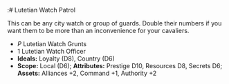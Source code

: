 :# Lutetian Watch Patrol

This can be any city watch or group of guards. Double their numbers if
you want them to be more than an inconvenience for your cavaliers.

  - *P* Lutetian Watch Grunts
  - 1 Lutetian Watch Officer
  - **Ideals:** Loyalty (D8), Country (D6)
  - **Scope:** Local (D6); **Attributes:** Prestige D10, Resources D8,
    Secrets D6; **Assets:** Alliances +2, Command +1, Authority +2

